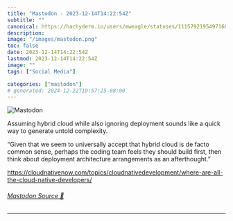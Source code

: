 ```yaml
---
title: "Mastodon - 2023-12-14T14:22:54Z"
subtitle: ""
canonical: https://hachyderm.io/users/mweagle/statuses/111579219549716020
description:
image: "/images/mastodon.png"
toc: false
date: 2023-12-14T14:22:54Z
lastmod: 2023-12-14T14:22:54Z
image: ""
tags: ["Social Media"]

categories: ["mastodon"]
# generated: 2024-12-22T19:57:25-08:00
---
```

![Mastodon](/images/mastodon.png)

<p>Assuming hybrid cloud while also ignoring deployment sounds like a quick way to generate untold complexity.</p><p>“Given that we seem to universally accept that hybrid cloud is de facto common sense, perhaps the coding team feels they should build first, then think about deployment architecture arrangements as an afterthought.”</p><p><a href="https://cloudnativenow.com/topics/cloudnativedevelopment/where-are-all-the-cloud-native-developers/" target="_blank" rel="nofollow noopener noreferrer" translate="no"><span class="invisible">https://</span><span class="ellipsis">cloudnativenow.com/topics/clou</span><span class="invisible">dnativedevelopment/where-are-all-the-cloud-native-developers/</span></a></p>


###### [Mastodon Source 🐘](https://hachyderm.io/@mweagle/111579219549716020)

___
